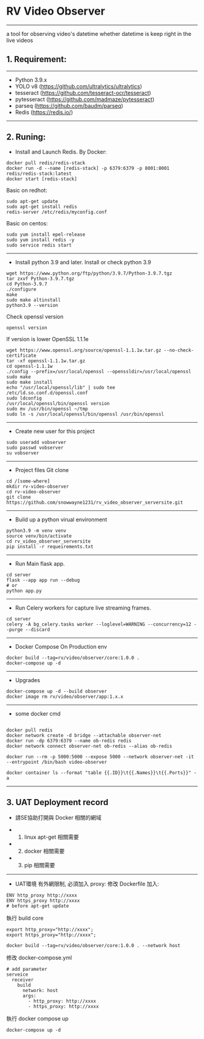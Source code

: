 # RV Video Observer
---
a tool for observing video's datetime
whether datetime is keep right in the live videos

## 1. Requirement:
---
* Python 3.9.x
* YOLO v8  (https://github.com/ultralytics/ultralytics)
* tesseract  (https://github.com/tesseract-ocr/tesseract)
* pytesseract  (https://github.com/madmaze/pytesseract)
* parseq  (https://github.com/baudm/parseq)
* Redis (https://redis.io/)

---


## 2. Runing:
* Install and Launch Redis.
By Docker:
```shell
docker pull redis/redis-stack
docker run -d --name [redis-stack] -p 6379:6379 -p 8001:8001 redis/redis-stack:latest
docker start [redis-stack]
```
Basic on redhot:
```shell
sudo apt-get update
sudo apt-get install redis
redis-server /etc/redis/myconfig.conf
```
Basic on centos:
```shell
sudo yum install epel-release
sudo yum install redis -y
sudo service redis start
```

---
* Install python 3.9 and later.
Install or check python 3.9
```shell
wget https://www.python.org/ftp/python/3.9.7/Python-3.9.7.tgz
tar zxvf Python-3.9.7.tgz
cd Python-3.9.7
./configure
make
sudo make altinstall
python3.9 --version
```
Check openssl version
```shell
openssl version
```
If version is lower OpenSSL 1.1.1e
```shell
wget https://www.openssl.org/source/openssl-1.1.1w.tar.gz --no-check-certificate
tar -xf openssl-1.1.1w.tar.gz
cd openssl-1.1.1w
./config --prefix=/usr/local/openssl --openssldir=/usr/local/openssl
sudo make
sudo make install
echo "/usr/local/openssl/lib" | sudo tee /etc/ld.so.conf.d/openssl.conf
sudo ldconfig
/usr/local/openssl/bin/openssl version
sudo mv /usr/bin/openssl ~/tmp
sudo ln -s /usr/local/openssl/bin/openssl /usr/bin/openssl
```

---
* Create new user for this project
```shell
sudo useradd vobserver
sudo passwd vobserver
su vobserver
```

---
* Project files
Git clone
```shell
cd /[some-where]
mkdir rv-video-observer
cd rv-video-observer
git clone https://github.com/snowwayne1231/rv_video_observer_serversite.git
```

---
* Build up a python virual environment
```shell
python3.9 -m venv venv
source venv/bin/activate
cd rv_video_observer_serversite
pip install -r requeirements.txt
```

---
* Run Main flask app.
```shell
cd server
flask --app app run --debug
# or
python app.py
```

---
* Run Celery workers for capture live streaming frames.
```shell
cd server
celery -A bg_celery.tasks worker --loglevel=WARNING --concurrency=12 --purge --discard
```

---
* Docker Compose On Production env
```shell
docker build --tag=rv/video/observer/core:1.0.0 .
docker-compose up -d
```

---
* Upgrades

```Shell
docker-compose up -d --build observer
docker image rm rv/video/observer/app:1.x.x
```

---
* some docker cmd
```shell

docker pull redis
docker network create -d bridge --attachable observer-net
docker run -dp 6379:6379 --name ob-redis redis
docker network connect observer-net ob-redis --alias ob-redis 

docker run --rm -p 5000:5000 --expose 5000 --network observer-net -it --entrypoint /bin/bash video-observer

docker container ls --format "table {{.ID}}\t{{.Names}}\t{{.Ports}}" -a
```

---

## 3. UAT Deployment record
* 請SE協助打開與 Docker 相關的網域
- 1. linux apt-get 相關需要
- 2. docker 相關需要
- 3. pip 相關需要
---
* UAT環境 有外網限制, 必須加入 proxy:
修改 Dockerfile 加入:
``` shell
ENV http_proxy http://xxxx
ENV https_proxy http://xxxx
# before apt-get update
```

執行 build core
``` shell
export http_proxy="http://xxxx";
export https_proxy="http://xxxx";

docker build --tag=rv/video/observer/core:1.0.0 . --network host
```

修改 docker-compose.yml 
``` shell
# add parameter
serveice
  receiver
    build
      network: host
      args:
        - http_proxy: http://xxxx
        - https_proxy: http://xxxx
```
執行 docker compose up
``` shell
docker-compose up -d
```


